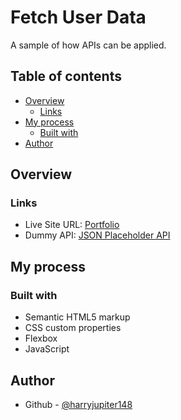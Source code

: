 # Fetch User Data

A sample of how APIs can be applied.

## Table of contents

- [Overview](#overview)
  - [Links](#links)
- [My process](#my-process)
  - [Built with](#built-with)
- [Author](#author)

## Overview

### Links

- Live Site URL: [Portfolio](https://harryjupiter148.github.io/Fetch-User-Data/)
- Dummy API: [JSON Placeholder API](https://jsonplaceholder.typicode.com/)

## My process

### Built with

- Semantic HTML5 markup
- CSS custom properties
- Flexbox
- JavaScript

## Author

- Github - [@harryjupiter148](https://github.com/harryjupiter148)
